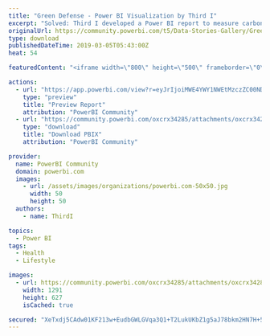 ```yaml
---
title: "Green Defense - Power BI Visualization by Third I"
excerpt: "Solved: Third I developed a Power BI report to measure carbon footprint and overall energy expenses incurred by consumers. The report was built using"
originalUrl: https://community.powerbi.com/t5/Data-Stories-Gallery/Green-Defense-Power-BI-Visualization-by-Third-I/m-p/637230
type: download
publishedDateTime: 2019-03-05T05:43:00Z
heat: 54

featuredContent: "<iframe width=\"800\" height=\"500\" frameborder=\"0\" src=\"https://app.powerbi.com/view?r=eyJrIjoiMWE4YWY1NWEtMzczZC00NDE3LTk4ZmUtM2U2MzFiNGZkNDQ5IiwidCI6ImExMTdlOGM2LWRhYTMtNDFlMi1iZDJhLTgyYzUwMmZlMzM4NCJ9\"></iframe>"

actions:
  - url: "https://app.powerbi.com/view?r=eyJrIjoiMWE4YWY1NWEtMzczZC00NDE3LTk4ZmUtM2U2MzFiNGZkNDQ5IiwidCI6ImExMTdlOGM2LWRhYTMtNDFlMi1iZDJhLTgyYzUwMmZlMzM4NCJ9"
    type: "preview"
    title: "Preview Report"
    attribution: "PowerBI Community"
  - url: "https://community.powerbi.com/oxcrx34285/attachments/oxcrx34285/DataStoriesGallery/2537/4/Third%20I_GreenDefense_Report.pbix"
    type: "download"
    title: "Download PBIX"
    attribution: "PowerBI Community"

provider:
  name: PowerBI Community
  domain: powerbi.com
  images:
    - url: /assets/images/organizations/powerbi.com-50x50.jpg
      width: 50
      height: 50
  authors:
    - name: ThirdI

topics:
  - Power BI
tags:
  - Health
  - Lifestyle

images:
  - url: https://community.powerbi.com/oxcrx34285/attachments/oxcrx34285/DataStoriesGallery/2537/3/Third%20I_GreenDefense_Report.PNG
    width: 1291
    height: 627
    isCached: true

secured: "XeTxdj5CAdw01KF213w+EudbGWLGVqa3Q1+T2LukUKbZ1g5aJ78bkm2HN7H+5vMGJQYVYL+pcdMrTXsmaD59VUeZwxyrf0Wz1vFDs+0rDPPVgYoLYA4tEweG40ObQoAVJPn/UPHDLN16lm7Nrqq76TjxBvazEQx4ERSsT7lMdkVRFaQbc0y9rY6LVIMh5h8xckarGScO9IbrNUlJmgT06oPWERjWGXY7gWMsDaj7JCdR2iGvCndZA7wazpmgccm6gLHUvkySkZJbBLcrsuc2Hf6hSYjMIzxEhRPLVTWDe8bc/i52fIWkvWbySQZYIkuD/9Y72i0Xgm3bAZR5qlAENSlYhSGdqzUUUDEW5/6PiTx06cuC02ZPyS3o0hovEK6v5uC89GxLCkL46vFDGVO2jI/56t3FzagsXThCeo3iR+SSoPIcgwOKDbmGLHuyZTXW;dI9Oz0YgFq7WcBl1Bmo2Vw=="
---
```


